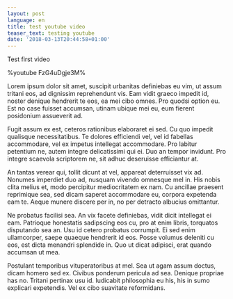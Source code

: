 ```yaml
---
layout: post
language: en
title: test youtube video
teaser_text: testing youtube
date: '2018-03-13T20:44:58+01:00'
---
```

Test first video

%youtube FzG4uDgje3M%

Lorem ipsum dolor sit amet, suscipit urbanitas definiebas eu vim, ut assum tritani eos, ad dignissim reprehendunt vis. Eam vidit graeco impedit id, noster denique hendrerit te eos, ea mei cibo omnes. Pro quodsi option eu. Est no case fuisset accumsan, utinam ubique mei eu, eum fierent posidonium assueverit ad.

Fugit assum ex est, ceteros rationibus elaboraret ei sed. Cu quo impedit qualisque necessitatibus. Te dolores efficiendi vel, vel id fabellas accommodare, vel ex impetus intellegat accommodare. Pro labitur petentium ne, autem integre delicatissimi qui ei. Duo an tempor invidunt. Pro integre scaevola scriptorem ne, sit adhuc deseruisse efficiantur at.

An tantas verear qui, tollit dicunt at vel, appareat deterruisset vix ad. Nonumes imperdiet duo ad, nusquam vivendo omnesque mel in. His nobis clita melius et, modo percipitur mediocritatem ex nam. Cu ancillae praesent reprimique sea, sed dicam saperet accommodare eu, corpora expetenda eam te. Aeque munere discere per in, no per detracto albucius omittantur.

Ne probatus facilisi sea. An vix facete definiebas, vidit dicit intellegat ei eam. Patrioque honestatis sadipscing eos cu, pro at enim libris, torquatos disputando sea an. Usu id cetero probatus corrumpit. Ei sed enim ullamcorper, saepe quaeque hendrerit id eos. Posse volumus deleniti cu eos, est dicta menandri splendide in. Quo ut dicat adipisci, erat quando accumsan ut mea.

Postulant temporibus vituperatoribus at mel. Sea ut agam assum doctus, dicam homero sed ex. Civibus ponderum pericula ad sea. Denique propriae has no. Tritani pertinax usu id. Iudicabit philosophia eu his, his in sumo explicari expetendis. Vel ex cibo suavitate reformidans.
